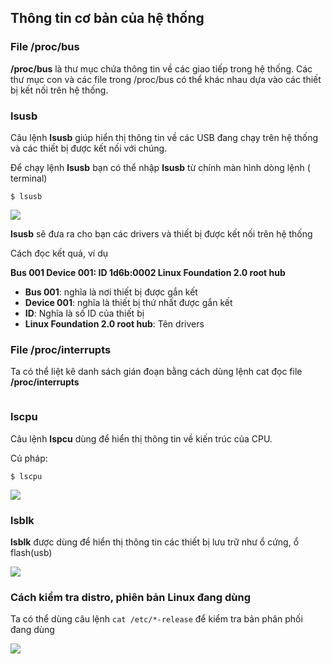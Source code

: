 ## Thông tin cơ bản của hệ thống

### File /proc/bus

**/proc/bus** là thư mục chứa thông tin về các giao tiếp trong hệ thống. Các thư mục con và các file trong /proc/bus có thể khác nhau dựa vào các thiết bị kết nối trên hệ thống.

### lsusb

Câu lệnh **lsusb** giúp hiển thị thông tin về các USB đang chạy trên hệ thống và các thiết bị được kết nối với chúng.

Để chạy lệnh **lsusb** bạn có thể nhập **lsusb** từ chính màn hình dòng lệnh ( terminal)

``$ lsusb``

<img src="https://github.com/vinhvt2704/Images/blob/master/lsusb.PNG">

**lsusb** sẽ đưa ra cho bạn các drivers và thiết bị được kết nối trên hệ thống

Cách đọc kết quả, ví dụ

**Bus 001 Device 001: ID 1d6b:0002 Linux Foundation 2.0 root hub**
- **Bus 001**: nghĩa là nơi thiết bị được gắn kết
- **Device 001**: nghĩa là thiết bị thứ nhất được gắn kết
- **ID**: Nghĩa là số ID của thiết bị
- **Linux Foundation 2.0 root hub**: Tên drivers 

### File /proc/interrupts

Ta có thể liệt kê danh sách gián đoạn bằng cách dùng lệnh cat đọc file **/proc/interrupts**

<img src="">

### lscpu

Câu lệnh **lspcu** dùng để hiển thị thông tin về kiến trúc của CPU. 

Cú pháp:

``$ lscpu``

<img src="https://github.com/vinhvt2704/Images/blob/master/lscpu.PNG">

### lsblk

**lsblk** được dùng để hiển thị thông tin các thiết bị lưu trữ như ổ cứng, ổ flash(usb)

<img src="https://github.com/vinhvt2704/Images/blob/master/lslbk.PNG">

### Cách kiểm tra distro, phiên bản Linux đang dùng

Ta có thể dùng câu lệnh ``cat /etc/*-release`` để kiểm tra bản phân phối đang dùng

<img src="https://github.com/vinhvt2704/Images/blob/master/checkdistro.PNG">
